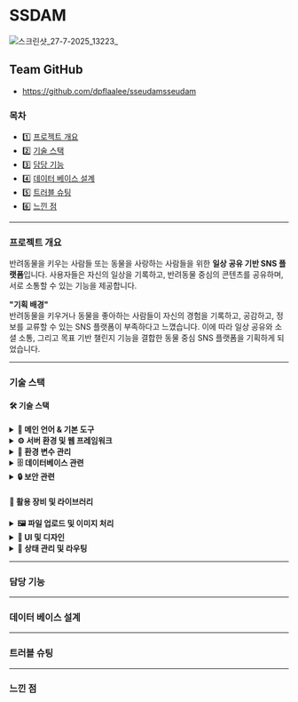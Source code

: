 # SSDAM
![스크린샷_27-7-2025_13223_](https://github.com/user-attachments/assets/7e10324a-9e41-4b6d-97f4-7fe313ebcca0)

## Team GitHub
- https://github.com/dpflaalee/sseudamsseudam

### 목차
- 1️⃣ [프로젝트 개요](#프로젝트-개요)
- 2️⃣ [기술 스택](#기술-스택)
- 3️⃣ [담당 기능](#담당-기능)
- 4️⃣ [데이터 베이스 설계](#데이터-베이스-설계)
- 5️⃣ [트러블 슈팅](#트러블-슈팅)
- 6️⃣ [느낀 점](#느낀-점)
<hr/>

### 프로젝트 개요
반려동물을 키우는 사람들 또는 동물을 사랑하는 사람들을 위한 **일상 공유 기반 SNS 플랫폼**입니다.
사용자들은 자신의 일상을 기록하고, 반려동물 중심의 콘텐츠를 공유하며, 서로 소통할 수 있는 기능을 제공합니다.

**"기획 배경"** <br/>
반려동물을 키우거나 동물을 좋아하는 사람들이 자신의 경험을 기록하고, 공감하고, 정보를 교류할 수 있는 SNS 플랫폼이 부족하다고 느꼈습니다.
이에 따라 일상 공유와 소셜 소통, 그리고 목표 기반 챌린지 기능을 결합한 동물 중심 SNS 플랫폼을 기획하게 되었습니다.
<hr/>

### 기술 스택

#### 🛠️ 기술 스택
<details>
  <summary><strong>📌 메인 언어 & 기본 도구</strong></summary>
- Node.js 1.0.0 <br/>
- React 18.3.1 <br/>
- JavaScript
</details>
<details>
  <summary><strong>⚙️ 서버 환경 및 웹 프레임워크</strong></summary>
  - Express 5.1.0 <br/>
  - Next.js 13.4.13 <br/>
  - Nodemon 2.0.22
</details>
<details>
  <summary><strong>📁 환경 변수 관리</strong></summary>
  - dotenv 16.5.0 
</details>
<details>
  <summary><strong>🗄️ 데이터베이스 관련</strong></summary>
  - MySQL 3.14.1 <br/>
  - Sequelize 6.37.7 <br/>
  - Sequelize CLI 6.6.3 <br/>
  - Axios 1.9.0
</details>
<details>
  <summary><strong>🔒 보안 관련</strong></summary>
  - bcrypt 6.0.0 <br/>
  - passport 0.7.0 <br/>
  - passport-local 1.0.0 <br/>
  - CORS 2.8.5
</details>

#### 🧰 활용 장비 및 라이브러리
<details>
  <summary><strong>🖼️ 파일 업로드 및 이미지 처리</strong></summary>
  - Multer 2.0.1 <br/>
  - react-slick 0.30.3
</details>
<details>
  <summary><strong>🎨 UI 및 디자인</strong></summary>
  - Ant Design 4.24.16 <br/>
  - ant-design/icons 6.0.0 <br/>
  - styled-components 5.3.11 <br/>
  - react-calendar 6.0.0 <br/>
  - react-cookie 8.0.1
</details>
<details>
  <summary><strong>🔄 상태 관리 및 라우팅</strong></summary>
  - Redux 4.0.5 <br/>
  - Redux-Saga 1.1.3 <br/>
  - react-redux 8.0.5 <br/>
  - next-redux-wrapper 7.0.0 <br/>
  - react-router-dom 7.6.2
</details>
<hr/>

### 담당 기능

<hr/>

### 데이터 베이스 설계

<hr/>

### 트러블 슈팅

<hr/>

### 느낀 점
